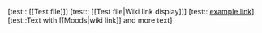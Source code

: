 [test:: [[Test file]]]
[test:: [[Test file|Wiki link display]]]
[test:: [example link](https://example.com)]
[test::Text with [[Moods|wiki link]] and more text]
